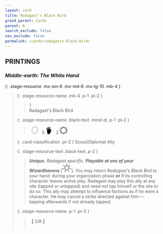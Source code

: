 ```yaml
---
layout: card
title: Radagast's Black Bird
grand_parent: Cards
parent: R
search_exclude: false
nav_exclude: false
permalink: /cards/radagasts-black-bird/
---
```


## PRINTINGS


### _Middle-earth: The White Hand_

{: .stage-resource .mx-sm-6 .mx-md-8 .mx-lg-10 .mb-4 }
> {: .stage-resource-name .mb-4 .p-1 .pl-2 }
> > <div class="card-mp">1</div>
> > <div class="card-name">Radagast's Black Bird</div>
>
> {: .stage-resource-name .black-text .mind-di .p-1 .pl-2 }
> > &ensp;![](/assets/images/mind.svg)&emsp;3 ![](/assets/images/di.svg)&emsp;2 ![](/assets/images/stage-point.svg)
>
> {: .card-classification .pr-2 }
> Scout/Diplomat Ally
>
> {: .stage-resource-text .black-text .p-2 }
> > _**Unique.**_ _Radagast specific._ ***Playable at one of your Wizardhavens*** \[![](/assets/images/free-haven.svg)]. You may return _Radagast's Black Bird_ to your hand: during your organization phase **or** if its controlling character leaves active play. Radagast may play this ally at any site (tapped or untapped) and need not tap himself or the site to do so. This ally may attempt to influence factions as if he were a character. He may cancel a strike directed against him---tapping afterwards if not already tapped. 
> 
> {: .stage-resource-name .p-1 .pr-2 }
> > <div class="card-shield">【 2/8 】</div>
> > <div class="card-corruption">&nbsp;</div>
